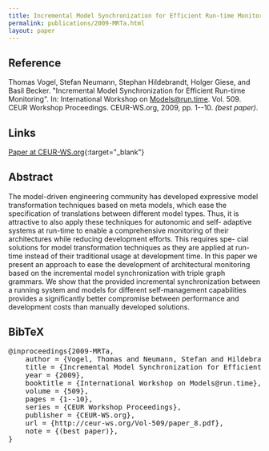 ```yaml
---
title: Incremental Model Synchronization for Efficient Run-time Monitoring
permalink: publications/2009-MRTa.html
layout: paper
---
```


## Reference
Thomas Vogel, Stefan Neumann, Stephan Hildebrandt, Holger Giese, and Basil Becker. "Incremental Model Synchronization for Efficient Run-time Monitoring". In: International Workshop on Models@run.time. Vol. 509. CEUR Workshop Proceedings. CEUR-WS.org, 2009, pp. 1--10. _(best paper)_.

## Links
[Paper at CEUR-WS.org](http://ceur-ws.org/Vol-509/paper_8.pdf){:target="_blank"}

## Abstract
The model-driven engineering community has developed expressive model transformation techniques based on meta models, which ease the specification of translations between different model types. Thus, it is attractive to also apply these techniques for autonomic and self-
adaptive systems at run-time to enable a comprehensive monitoring of their architectures while reducing development efforts. This requires spe-
cial solutions for model transformation techniques as they are applied at run-time instead of their traditional usage at development time. In this paper we present an approach to ease the development of architectural monitoring based on the incremental model synchronization with triple
graph grammars. We show that the provided incremental synchronization between a running system and models for different self-management capabilities provides a significantly better compromise between performance and development costs than manually developed solutions.

## BibTeX

<div class="bibtex">
<pre>@inproceedings{2009-MRTa,
    author = {Vogel, Thomas and Neumann, Stefan and Hildebrandt, Stephan and Giese, Holger and Becker, Basil},
    title = {Incremental Model Synchronization for Efficient Run-time Monitoring},
    year = {2009},
    booktitle = {International Workshop on Models@run.time},
    volume = {509},
    pages = {1--10},
    series = {CEUR Workshop Proceedings},
    publisher = {CEUR-WS.org},
    url = {http://ceur-ws.org/Vol-509/paper_8.pdf},
    note = {(best paper)},
}</pre>
</div>

